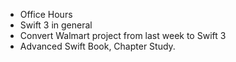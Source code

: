 


* Office Hours
* Swift 3 in general
* Convert Walmart project from last week to Swift 3
* Advanced Swift Book, Chapter Study. 
